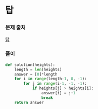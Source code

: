 # 탑


### 문제 출처
[탑](https://programmers.co.kr/learn/courses/30/lessons/42588)


### 풀이
```python
def solution(heights):
    length = len(heights)
    answer = [0]*length
    for i in range(length-1, 0, -1):
        for j in range(i-1, -1, -1):
            if heights[j] > heights[i]:
                answer[i] = j+1
                break
    return answer

```